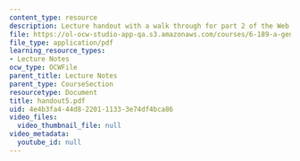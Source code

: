 ```yaml
---
content_type: resource
description: Lecture handout with a walk through for part 2 of the Web indexer lab.
file: https://ol-ocw-studio-app-qa.s3.amazonaws.com/courses/6-189-a-gentle-introduction-to-programming-using-python-january-iap-2008/4e4b3fa444d8220111333e74df4bca86_handout5.pdf
file_type: application/pdf
learning_resource_types:
- Lecture Notes
ocw_type: OCWFile
parent_title: Lecture Notes
parent_type: CourseSection
resourcetype: Document
title: handout5.pdf
uid: 4e4b3fa4-44d8-2201-1133-3e74df4bca86
video_files:
  video_thumbnail_file: null
video_metadata:
  youtube_id: null
---
```

